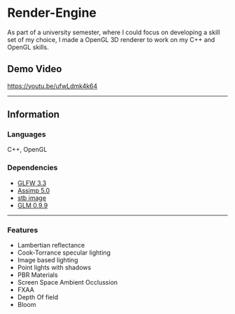 # Render-Engine
As part of a university semester, where I could focus on developing a skill set of my choice, I made a OpenGL 3D renderer to work on my C++ and OpenGL skills.

## Demo Video
https://youtu.be/ufwLdmk4k64

---

## Information
### Languages
C++, OpenGL

### Dependencies
- [GLFW 3.3](https://www.glfw.org/)
- [Assimp 5.0](https://www.assimp.org/)
- [stb image](https://github.com/nothings/stb/blob/master/stb_image.h)
- [GLM 0.9.9](https://glm.g-truc.net/0.9.9/index.html)

---
### Features
- Lambertian reflectance
- Cook-Torrance specular lighting
- Image based lighting
- Point lights with shadows
- PBR Materials
- Screen Space Ambient Occlussion
- FXAA
- Depth Of field
- Bloom
